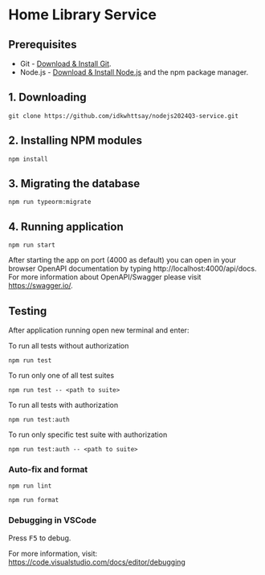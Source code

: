 # Home Library Service

## Prerequisites

- Git - [Download & Install Git](https://git-scm.com/downloads).
- Node.js - [Download & Install Node.js](https://nodejs.org/en/download/) and the npm package manager.

## 1. Downloading

```
git clone https://github.com/idkwhttsay/nodejs2024Q3-service.git
```

## 2. Installing NPM modules

```
npm install
```

## 3. Migrating the database

```
npm run typeorm:migrate
```

## 4. Running application

```
npm run start
```

After starting the app on port (4000 as default) you can open
in your browser OpenAPI documentation by typing http://localhost:4000/api/docs.
For more information about OpenAPI/Swagger please visit https://swagger.io/.

## Testing

After application running open new terminal and enter:

To run all tests without authorization

```
npm run test
```

To run only one of all test suites

```
npm run test -- <path to suite>
```

To run all tests with authorization

```
npm run test:auth
```

To run only specific test suite with authorization

```
npm run test:auth -- <path to suite>
```

### Auto-fix and format

```
npm run lint
```

```
npm run format
```

### Debugging in VSCode

Press <kbd>F5</kbd> to debug.

For more information, visit: https://code.visualstudio.com/docs/editor/debugging
